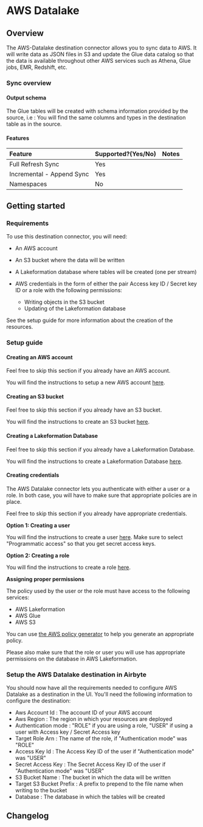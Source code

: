 # AWS Datalake
## Overview

The AWS-Datalake destination connector allows you to sync data to AWS. It will write data as JSON files in S3 and 
update the Glue data catalog so that the data is available throughout other AWS services such as Athena, Glue jobs, EMR, 
Redshift, etc.

### Sync overview
#### Output schema

The Glue tables will be created with schema information provided by the source, i.e : You will find the same columns
and types in the destination table as in the source.

#### Features

| Feature | Supported?\(Yes/No\) | Notes |
| :--- | :--- | :--- |
| Full Refresh Sync | Yes |  |
| Incremental - Append Sync | Yes |  |
| Namespaces | No |  |

## Getting started
### Requirements

To use this destination connector, you will need:
* An AWS account
* An S3 bucket where the data will be written
* A Lakeformation database where tables will be created (one per stream)
* AWS credentials in the form of either the pair Access key ID / Secret key ID or a role with the following permissions:

    * Writing objects in the S3 bucket
    * Updating of the Lakeformation database

See the setup guide for more information about the creation of the resources.

### Setup guide
#### Creating an AWS account

Feel free to skip this section if you already have an AWS account.

You will find the instructions to setup a new AWS account [here](https://aws.amazon.com/premiumsupport/knowledge-center/create-and-activate-aws-account/).

#### Creating an S3 bucket

Feel free to skip this section if you already have an S3 bucket.

You will find the instructions to create an S3 bucket [here](https://docs.aws.amazon.com/AmazonS3/latest/userguide/create-bucket-overview.html).

#### Creating a Lakeformation Database

Feel free to skip this section if you already have a Lakeformation Database.

You will find the instructions to create a Lakeformation Database [here](https://docs.aws.amazon.com/lake-formation/latest/dg/creating-database.html).

#### Creating credentials

The AWS Datalake connector lets you authenticate with either a user or a role. In both case, you will have to make sure
that appropriate policies are in place.

Feel free to skip this section if you already have appropriate credentials.

**Option 1: Creating a user**

You will find the instructions to create a user [here](https://docs.aws.amazon.com/IAM/latest/UserGuide/id_users_create.html).
Make sure to select "Programmatic access" so that you get secret access keys.


**Option 2: Creating a role**

You will find the instructions to create a role [here](https://docs.aws.amazon.com/IAM/latest/UserGuide/id_roles_create_for-service.html).

**Assigning proper permissions**

The policy used by the user or the role must have access to the following services:

* AWS Lakeformation
* AWS Glue
* AWS S3

You can use [the AWS policy generator](https://awspolicygen.s3.amazonaws.com/policygen.html) to help you generate an appropriate policy.

Please also make sure that the role or user you will use has appropriate permissions on the database in AWS Lakeformation.

### Setup the AWS Datalake destination in Airbyte

You should now have all the requirements needed to configure AWS Datalake as a destination in the UI. You'll need the
following information to configure the destination:

- Aws Account Id : The account ID of your AWS account
- Aws Region : The region in which your resources are deployed
- Authentication mode : "ROLE" if you are using a role, "USER" if using a user with Access key / Secret Access key
- Target Role Arn : The name of the role, if "Authentication mode" was "ROLE"
- Access Key Id : The Access Key ID of the user if "Authentication mode" was "USER"
- Secret Access Key : The Secret Access Key ID of the user if "Authentication mode" was "USER"
- S3 Bucket Name : The bucket in which the data will be written
- Target S3 Bucket Prefix : A prefix to prepend to the file name when writing to the bucket
- Database : The database in which the tables will be created


## Changelog
